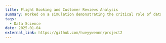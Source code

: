 ```yaml
---
title: Flight Booking and Customer Reviews Analysis
summary: Worked on a simulation demonstrating the critical role of data science in British Airways' success. The project involves scraping and analyzing customer review data to uncover key insights and building a predictive model to identify factors influencing buying behaviour.
tags:
  - Data Science
date: 2025-01-04
external_link: https://github.com/hueyywennn/project2
---
```

